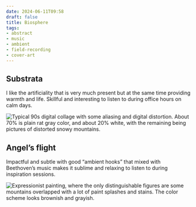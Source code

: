 ```yaml
---
date: 2024-06-11T09:58
draft: false
title: Biosphere
tags:
- abstract
- music
- ambient
- field-recording
- cover-art
---
```


## Substrata

I like the artificiality that is very much present but at the same time providing warmth and life. Skillful and interesting to listen to during office hours on calm days.

![Typical 90s digital collage with some aliasing and digital distortion. About 70% is plain rat gray color, and about 20% white, with the remaining being pictures of distorted snowy mountains.](../attachment/vsc-paste/biosphere-240611100220.png)

## Angel’s flight

Impactful and subtle with good “ambient hooks” that mixed with Beethoven’s music makes it sublime and relaxing to listen to during inspiration sessions.

![Expressionist painting, where the only distinguishable figures are some mountains overlapped with a lot of paint splashes and stains. The color scheme looks brownish and grayish.](../attachment/vsc-paste/biosphere-240627132423.png)